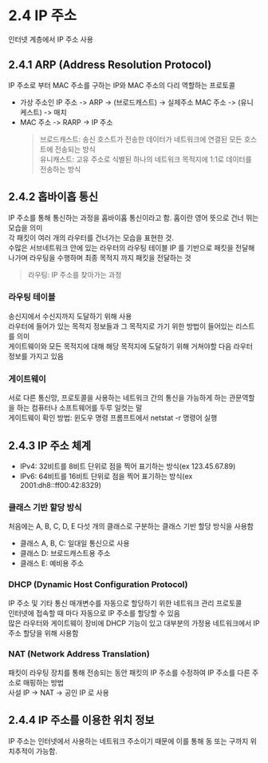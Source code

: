 # 2.4 IP 주소

인터넷 계층에서 IP 주소 사용

## 2.4.1 ARP (Address Resolution Protocol)

IP 주소로 부터 MAC 주소를 구하는 IP와 MAC 주소의 다리 역할하는 프로토콜<br/>

- 가상 주소인 IP 주소 -> ARP -> (브로드캐스트) -> 실제주소 MAC 주소 -> (유니케스트) -> 매치<br/>
- MAC 주소 -> RARP -> IP 주소<br/>
  > 브로드캐스트: 송신 호스트가 전송한 데이터가 네트워크에 연결된 모든 호스트에 전송되는 방식<br/>
  > 유니캐스트: 고유 주소로 식별된 하나의 네트워크 목적지에 1:1로 데이터를 전송하는 방식<br/>

## 2.4.2 홉바이홉 통신

IP 주소를 통해 통신하는 과정을 홉바이홉 통신이라고 함. 홉이란 영어 뜻으로 건너 뛰는 모습을 의미<br/>
각 패킷이 여러 개의 라우터를 건너가는 모습을 표현한 것.<br/>
수많은 서브네트워크 안에 있는 라우터의 라우팅 테이블 IP 를 기반으로 패킷을 전달해나가며 라우팅을 수행하며 최종 목적지 까지 패킷을 전달하는 것<br/>

> 라우팅: IP 주소를 찾아가는 과정

### 라우팅 테이블

송신지에서 수신지까지 도달하기 위해 사용<br/>
라우터에 들어가 있는 목적지 정보들과 그 목적지로 가기 위한 방법이 들어있는 리스트를 의미<br/>
게이트웨이와 모든 목적지에 대해 해당 목적지에 도달하기 위해 거쳐야할 다음 라우터 정보를 가지고 있음<br/>

### 게이트웨이

서로 다른 통신망, 프로토콜을 사용하는 네트워크 간의 통신을 가능하게 하는 관문역할을 하는 컴퓨터나 소프트웨어를 두루 일컷는 말<br/>
게이트웨이 확인 방법: 윈도우 명령 프롬프트에서 netstat -r 명령어 실행

## 2.4.3 IP 주소 체계

- IPv4: 32비트를 8비트 단위로 점을 찍어 표기하는 방식(ex 123.45.67.89)<br/>
- IPv6: 64비트를 16비트 단위로 점을 찍어 표기하는 방식(ex 2001:dh8::ff00:42:8329)<br/>

### 클래스 기반 할당 방식

처음에는 A, B, C, D, E 다섯 개의 클래스로 구분하는 클래스 기반 할당 방식을 사용함<br/>

- 클래스 A, B, C: 일대일 통신으로 사용<br/>
- 클래스 D: 브로드캐스트용 주소<br/>
- 클래스 E: 예비용 주소<br/>

### DHCP (Dynamic Host Configuration Protocol)

IP 주소 및 기타 통신 매개변수를 자동으로 할당하기 위한 네트워크 관리 프로토콜<br/>
인터넷에 접속할 때 마다 자동으로 IP 주소를 할당할 수 있음<br/>
많은 라우터와 게이트웨이 장비에 DHCP 기능이 있고 대부분의 가정용 네트워크에서 IP 주소 할당을 위해 사용함<br/>

### NAT (Network Address Translation)

패킷이 라우팅 장치를 통해 전송되는 동안 패킷의 IP 주소를 수정하여 IP 주소를 다른 주소로 매핑하는 방법<br/>
사설 IP -> NAT -> 공인 IP 로 사용

## 2.4.4 IP 주소를 이용한 위치 정보

IP 주소는 인터넷에서 사용하는 네트워크 주소이기 때문에 이를 통해 동 또는 구까지 위치추적이 가능함.
